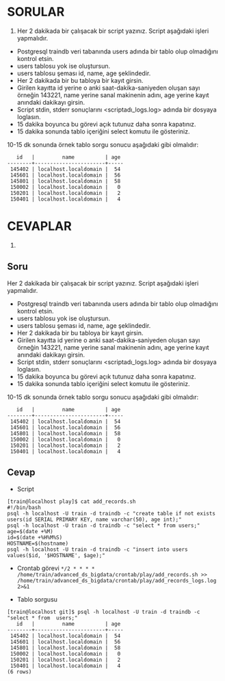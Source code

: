 # SORULAR
1. Her 2 dakikada bir çalışacak bir script yazınız. Script aşağıdaki işleri yapmalıdır.
- Postgresql traindb veri tabanında users adında bir tablo olup olmadığını kontrol etsin. 
- users tablosu yok ise oluştursun.
- users tablosu şeması id, name, age şeklindedir.
- Her 2 dakikada bir bu tabloya bir kayıt girsin.
- Girilen kayıtta id yerine o anki saat-dakika-saniyeden oluşan sayı örneğin 143221, name yerine sanal makinenin adını, age yerine kayıt anındaki dakikayı girsin.
- Script stdin, stderr sonuçlarını <scriptadı_logs.log> adında bir dosyaya loglasın.
- 15 dakika boyunca bu görevi açık tutunuz daha sonra kapatınız.
- 15 dakika sonunda tablo içeriğini select komutu ile gösteriniz.

10-15 dk sonunda örnek tablo sorgu sonucu aşağıdaki gibi olmalıdır:
```
   id   |         name          | age
--------+-----------------------+-----
 145402 | localhost.localdomain |  54
 145601 | localhost.localdomain |  56
 145801 | localhost.localdomain |  58
 150002 | localhost.localdomain |   0
 150201 | localhost.localdomain |   2
 150401 | localhost.localdomain |   4
```





# CEVAPLAR
1. 
## Soru
Her 2 dakikada bir çalışacak bir script yazınız. Script aşağıdaki işleri yapmalıdır.
- Postgresql traindb veri tabanında users adında bir tablo olup olmadığını kontrol etsin. 
- users tablosu yok ise oluştursun.
- users tablosu şeması id, name, age şeklindedir.
- Her 2 dakikada bir bu tabloya bir kayıt girsin.
- Girilen kayıtta id yerine o anki saat-dakika-saniyeden oluşan sayı örneğin 143221, name yerine sanal makinenin adını, age yerine kayıt anındaki dakikayı girsin.
- Script stdin, stderr sonuçlarını <scriptadı_logs.log> adında bir dosyaya loglasın.
- 15 dakika boyunca bu görevi açık tutunuz daha sonra kapatınız.
- 15 dakika sonunda tablo içeriğini select komutu ile gösteriniz.

10-15 dk sonunda örnek tablo sorgu sonucu aşağıdaki gibi olmalıdır:
```
   id   |         name          | age
--------+-----------------------+-----
 145402 | localhost.localdomain |  54
 145601 | localhost.localdomain |  56
 145801 | localhost.localdomain |  58
 150002 | localhost.localdomain |   0
 150201 | localhost.localdomain |   2
 150401 | localhost.localdomain |   4
```
## Cevap
- Script
```
[train@localhost play]$ cat add_records.sh
#!/bin/bash
psql -h localhost -U train -d traindb -c "create table if not exists users(id SERIAL PRIMARY KEY, name varchar(50), age int);"
psql -h localhost -U train -d traindb -c "select * from users;"
age=$(date +%M)
id=$(date +%H%M%S)
HOSTNAME=$(hostname)
psql -h localhost -U train -d traindb -c "insert into users values($id, '$HOSTNAME', $age);"
```
- Crontab görevi
`*/2 * * * * /home/train/advanced_ds_bigdata/crontab/play/add_records.sh >> /home/train/advanced_ds_bigdata/crontab/play/add_records_logs.log 2>&1`

- Tablo sorgusu
```
[train@localhost git]$ psql -h localhost -U train -d traindb -c "select * from  users;"
   id   |         name          | age
--------+-----------------------+-----
 145402 | localhost.localdomain |  54
 145601 | localhost.localdomain |  56
 145801 | localhost.localdomain |  58
 150002 | localhost.localdomain |   0
 150201 | localhost.localdomain |   2
 150401 | localhost.localdomain |   4
(6 rows)
```
